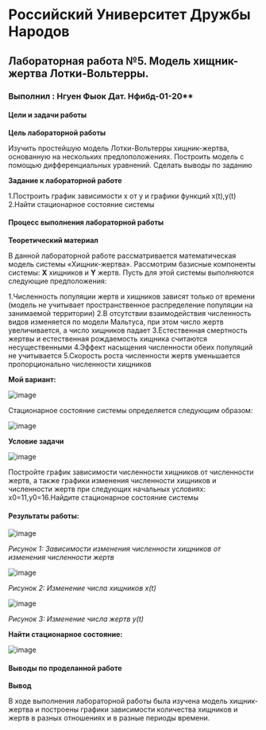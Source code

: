 # Российский Университет Дружбы Народов
## Лабораторная работа №5. Модель хищник-жертва Лотки-Вольтерры.
### Выполнил : Нгуен Фыок Дат. Нфибд-01-20**
#### Цели и задачи работы
**Цель лабораторной работы**

Изучить простейшую модель Лотки-Вольтерры хищник-жертва, основанную на нескольких предлоположениях. Построить модель с помощью дифференциальных уравнений. Сделать выводы по заданию

**Задание к лабораторной работе**

1.Построить график зависимости x от y и графики функций x(t),y(t)
2.Найти стационарное состояние системы

#### Процесс выполнения лабораторной работы

**Теоретический материал**

В данной лабораторной работе рассматривается математическая модель системы «Хищник-жертва».
Рассмотрим базисные компоненты системы: **X** хищников и **Y** жертв.
Пусть для этой системы выполняются следующие предположения:

1.Численность популяции жертв и хищников зависят только от времени (модель не учитывает пространственное распределение популяции на занимаемой территории)
2.В отсутствии взаимодействия численность видов изменяется по модели Мальтуса, при этом число жертв увеличивается, а число хищников падает
3.Естественная смертность жертвы и естественная рождаемость хищника считаются несущественными
4.Эффект насыщения численности обеих популяций не учитывается
5.Скорость роста численности жертв уменьшается пропорционально численности хищников

**Мой вариант:**

![image](https://user-images.githubusercontent.com/83130956/224103385-db88e57e-5842-45a3-a455-e73b3cc7006a.png)

Стационарное состояние системы определяется следующим образом:

![image](https://user-images.githubusercontent.com/83130956/224103558-c0db8da0-8f1f-4e46-8699-5035cef78bc5.png)

**Условие задачи**

![image](https://user-images.githubusercontent.com/83130956/224103664-a4997ec4-89e2-4d37-94a9-82c102b7710c.png)

Постройте график зависимости численности хищников от численности жертв, а также графики изменения численности хищников и численности жертв при следующих начальных условиях: x0=11,y0=16.Найдите стационарное состояние системы

#### Результаты работы:

![image](https://user-images.githubusercontent.com/83130956/224103958-bac4b4dc-5b19-4b17-9f41-01f47f02d96e.png)

*Рисунок 1: Зависимости изменения численности хищников от изменения численности жертв*

![image](https://user-images.githubusercontent.com/83130956/224104021-0c681a5b-99b4-43b2-88e4-e126d78aa354.png)

*Рисунок 2: Изменение числа хищников x(t)*

![image](https://user-images.githubusercontent.com/83130956/224104113-1f264496-0e4e-4dba-9186-14c02b53fe72.png)

*Рисунок 3: Изменение числа жертв y(t)*

**Найти стационарное состояние:**

![image](https://user-images.githubusercontent.com/83130956/224104316-41317e70-3fc8-41a1-a741-95d809b1425a.png)

#### Выводы по проделанной работе

**Вывод**

В ходе выполнения лабораторной работы была изучена модель хищник-жертва и построены графики зависимости количества хищников и жертв в разных отношениях и в разные периоды времени.